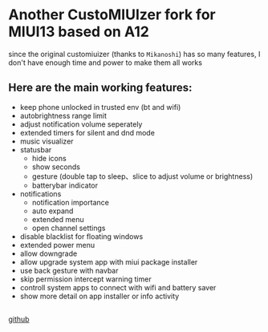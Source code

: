 # Another CustoMIUIzer fork for MIUI13 based on A12

since the original customiuizer (thanks to `Mikanoshi`) has so many features, I don't have enough time and power to make them all works

## Here are the main working features:
* keep phone unlocked in trusted env (bt and wifi)
* autobrightness range limit
* adjust notification volume seperately
* extended timers for silent and dnd mode
* music visualizer
* statusbar 
  * hide icons
  * show seconds
  * gesture (double tap to sleep、slice to adjust volume or brightness)
  * batterybar indicator
* notifications
  * notification importance
  * auto expand
  * extended menu
  * open channel settings
* disable blacklist for floating windows
* extended power menu
* allow downgrade
* allow upgrade system app with miui package installer
* use back gesture with navbar
* skip permission intercept warning timer
* controll system apps to connect with wifi and battery saver
* show more detail on app installer or info activity

##
[github](https://github.com/monwf/customiuizer)
